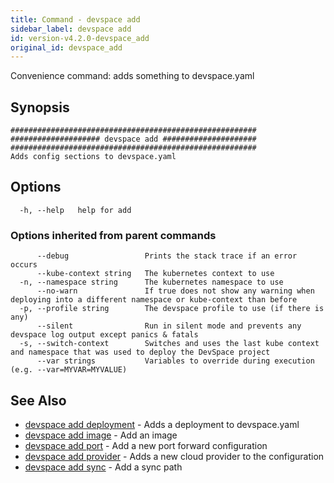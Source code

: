 ```yaml
---
title: Command - devspace add
sidebar_label: devspace add
id: version-v4.2.0-devspace_add
original_id: devspace_add
---
```



Convenience command: adds something to devspace.yaml

## Synopsis


```
#######################################################
#################### devspace add #####################
#######################################################
Adds config sections to devspace.yaml
```
## Options

```
  -h, --help   help for add
```

### Options inherited from parent commands

```
      --debug                 Prints the stack trace if an error occurs
      --kube-context string   The kubernetes context to use
  -n, --namespace string      The kubernetes namespace to use
      --no-warn               If true does not show any warning when deploying into a different namespace or kube-context than before
  -p, --profile string        The devspace profile to use (if there is any)
      --silent                Run in silent mode and prevents any devspace log output except panics & fatals
  -s, --switch-context        Switches and uses the last kube context and namespace that was used to deploy the DevSpace project
      --var strings           Variables to override during execution (e.g. --var=MYVAR=MYVALUE)
```

## See Also
* [devspace add deployment](../../cli/commands/devspace_add_deployment)	 - Adds a deployment to devspace.yaml
* [devspace add image](../../cli/commands/devspace_add_image)	 - Add an image
* [devspace add port](../../cli/commands/devspace_add_port)	 - Add a new port forward configuration
* [devspace add provider](../../cli/commands/devspace_add_provider)	 - Adds a new cloud provider to the configuration
* [devspace add sync](../../cli/commands/devspace_add_sync)	 - Add a sync path
